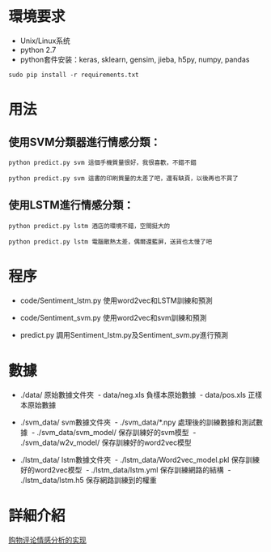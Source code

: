# 環境要求
- Unix/Linux系统
- python 2.7
- python套件安装：keras, sklearn, gensim, jieba, h5py, numpy, pandas
```
sudo pip install -r requirements.txt
```
# 用法

## 使用SVM分類器進行情感分類：
```
python predict.py svm 這個手機質量很好，我很喜歡，不錯不錯
```
```
python predict.py svm 這書的印刷質量的太差了吧，還有缺頁，以後再也不買了
```

## 使用LSTM進行情感分類：
```
python predict.py lstm 酒店的環境不錯，空間挺大的
```
```
python predict.py lstm 電腦散熱太差，偶爾還藍屏，送貨也太慢了吧
```
# 程序
- code/Sentiment_lstm.py 使用word2vec和LSTM訓練和預測

- code/Sentiment_svm.py  使用word2vec和svm訓練和預測
- predict.py  調用Sentiment_lstm.py及Sentiment_svm.py進行預測

# 數據
- ./data/ 原始數據文件夾
  - data/neg.xls 負樣本原始數據
  - data/pos.xls 正樣本原始數據

- ./svm_data/ svm數據文件夾
  - ./svm_data/\*.npy 處理後的訓練數據和測試數據
  - ./svm_data/svm_model/ 保存訓練好的svm模型
  - ./svm_data/w2v_model/ 保存訓練好的word2vec模型

- ./lstm_data/ lstm數據文件夾
  - ./lstm_data/Word2vec_model.pkl 保存訓練好的word2vec模型
  - ./lstm_data/lstm.yml  保存訓練網路的結構
  - ./lstm_data/lstm.h5  保存網路訓練到的權重

# 詳細介紹

[购物评论情感分析的实现](http://buptldy.github.io/2016/07/20/2016-07-20-sentiment%20analysis/)
